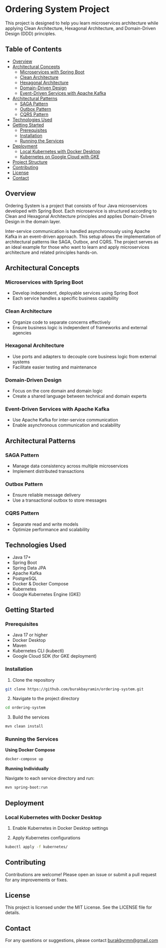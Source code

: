 # Ordering System Project

This project is designed to help you learn microservices architecture while applying Clean Architecture, Hexagonal Architecture, and Domain-Driven Design (DDD) principles.

## Table of Contents
- [Overview](#overview)
- [Architectural Concepts](#architectural-concepts)
  - [Microservices with Spring Boot](#microservices-with-spring-boot)
  - [Clean Architecture](#clean-architecture)
  - [Hexagonal Architecture](#hexagonal-architecture)
  - [Domain-Driven Design](#domain-driven-design)
  - [Event-Driven Services with Apache Kafka](#event-driven-services-with-apache-kafka)
- [Architectural Patterns](#architectural-patterns)
  - [SAGA Pattern](#saga-pattern)
  - [Outbox Pattern](#outbox-pattern)
  - [CQRS Pattern](#cqrs-pattern)
- [Technologies Used](#technologies-used)
- [Getting Started](#getting-started)
  - [Prerequisites](#prerequisites)
  - [Installation](#installation)
  - [Running the Services](#running-the-services)
- [Deployment](#deployment)
  - [Local Kubernetes with Docker Desktop](#local-kubernetes-with-docker-desktop)
  - [Kubernetes on Google Cloud with GKE](#kubernetes-on-google-cloud-with-gke)
- [Project Structure](#project-structure)
- [Contributing](#contributing)
- [License](#license)
- [Contact](#contact)

## Overview

Ordering System is a project that consists of four Java microservices developed with Spring Boot. Each microservice is structured according to Clean and Hexagonal Architecture principles and applies Domain-Driven Design in the domain layer.

Inter-service communication is handled asynchronously using Apache Kafka in an event-driven approach. This setup allows the implementation of architectural patterns like SAGA, Outbox, and CQRS. The project serves as an ideal example for those who want to learn and apply microservices architecture and related principles hands-on.

## Architectural Concepts

### Microservices with Spring Boot
- Develop independent, deployable services using Spring Boot
- Each service handles a specific business capability

### Clean Architecture
- Organize code to separate concerns effectively
- Ensure business logic is independent of frameworks and external agencies

### Hexagonal Architecture
- Use ports and adapters to decouple core business logic from external systems
- Facilitate easier testing and maintenance

### Domain-Driven Design
- Focus on the core domain and domain logic
- Create a shared language between technical and domain experts

### Event-Driven Services with Apache Kafka
- Use Apache Kafka for inter-service communication
- Enable asynchronous communication and scalability

## Architectural Patterns

### SAGA Pattern
- Manage data consistency across multiple microservices
- Implement distributed transactions

### Outbox Pattern
- Ensure reliable message delivery
- Use a transactional outbox to store messages

### CQRS Pattern
- Separate read and write models
- Optimize performance and scalability

## Technologies Used
- Java 17+
- Spring Boot
- Spring Data JPA
- Apache Kafka
- PostgreSQL
- Docker & Docker Compose
- Kubernetes
- Google Kubernetes Engine (GKE)

## Getting Started

### Prerequisites
- Java 17 or higher
- Docker Desktop
- Maven
- Kubernetes CLI (kubectl)
- Google Cloud SDK (for GKE deployment)

### Installation

1. Clone the repository
```bash
git clone https://github.com/burakbayramin/ordering-system.git
```

2. Navigate to the project directory
```bash
cd ordering-system
```

3. Build the services
```bash
mvn clean install
```

### Running the Services

**Using Docker Compose**
```bash
docker-compose up
```

**Running Individually**

Navigate to each service directory and run:
```bash
mvn spring-boot:run
```

## Deployment

### Local Kubernetes with Docker Desktop

1. Enable Kubernetes in Docker Desktop settings

2. Apply Kubernetes configurations
```bash
kubectl apply -f kubernetes/
```

## Contributing

Contributions are welcome! Please open an issue or submit a pull request for any improvements or fixes.

## License

This project is licensed under the MIT License. See the LICENSE file for details.

## Contact

For any questions or suggestions, please contact burakbyrmn@gmail.com